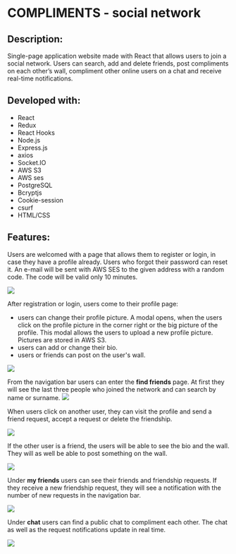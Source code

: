 # COMPLIMENTS - social network

## Description:

Single-page application website made with React that allows users to join a social network. Users can search, add and delete friends, post compliments on each other’s wall, compliment other online users on a chat and receive real-time notifications.

## Developed with:

-   React
-   Redux
-   React Hooks
-   Node.js
-   Express.js
-   axios
-   Socket.IO
-   AWS S3
-   AWS ses
-   PostgreSQL
-   Bcryptjs
-   Cookie-session
-   csurf
-   HTML/CSS

## Features:

Users are welcomed with a page that allows them to register or login, in case they have a profile already.
Users who forgot their password can reset it. An e-mail will be sent with AWS SES to the given address with a random code. The code will be valid only 10 minutes.

<img src='/#' />

After registration or login, users come to their profile page:

-   users can change their profile picture. A modal opens, when the users click on the profile picture in the corner right or the big picture of the profile. This modal allows the users to upload a new profile picture. Pictures are stored in AWS S3.
-   users can add or change their bio.
-   users or friends can post on the user's wall.

<img src='/#' />

From the navigation bar users can enter the **find friends** page. At first they will see the last three people who joined the network and can search by name or surname.
<img src='/#' />

When users click on another user, they can visit the profile and send a friend request, accept a request or delete the friendship.

<img src='/#' />

If the other user is a friend, the users will be able to see the bio and the wall. They will as well be able to post something on the wall.

<img src='/#' />

Under **my friends** users can see their friends and friendship requests. If they receive a new friendship request, they will see a notification with the number of new requests in the navigation bar.

<img src='/#' />

Under **chat** users can find a public chat to compliment each other. The chat as well as the request notifications update in real time.

<img src='/#' />
